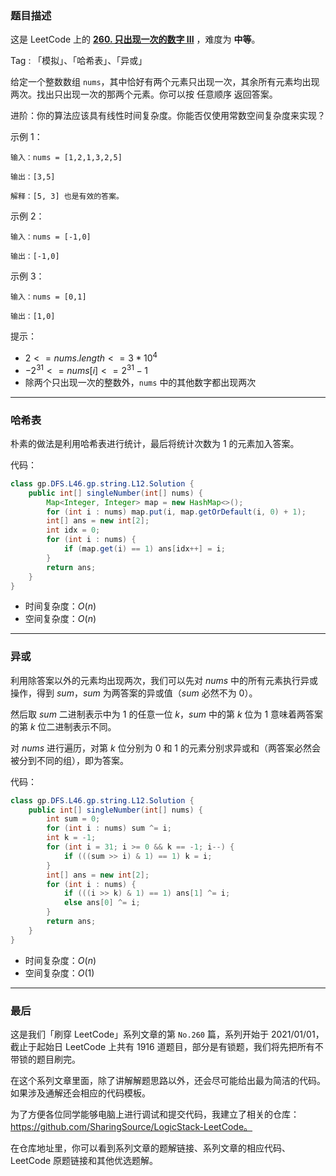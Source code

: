 ### 题目描述

这是 LeetCode 上的 **[260. 只出现一次的数字 III](https://leetcode-cn.com/problems/single-number-iii/solution/gong-shui-san-xie-yi-ti-shuang-jie-ha-xi-zgi4/)** ，难度为 **中等**。

Tag : 「模拟」、「哈希表」、「异或」



给定一个整数数组 `nums`，其中恰好有两个元素只出现一次，其余所有元素均出现两次。找出只出现一次的那两个元素。你可以按 任意顺序 返回答案。



进阶：你的算法应该具有线性时间复杂度。你能否仅使用常数空间复杂度来实现？



示例 1：

```
输入：nums = [1,2,1,3,2,5]

输出：[3,5]

解释：[5, 3] 也是有效的答案。
```
示例 2：
```
输入：nums = [-1,0]

输出：[-1,0]
```
示例 3：
```
输入：nums = [0,1]

输出：[1,0]
```
提示：
* $2 <= nums.length <= 3 * 10^4$
* $-2^{31} <= nums[i] <= 2^{31} - 1$
* 除两个只出现一次的整数外，`nums` 中的其他数字都出现两次

---

### 哈希表

朴素的做法是利用哈希表进行统计，最后将统计次数为 $1$ 的元素加入答案。

代码：
```Java
class gp.DFS.L46.gp.string.L12.Solution {
    public int[] singleNumber(int[] nums) {
        Map<Integer, Integer> map = new HashMap<>();
        for (int i : nums) map.put(i, map.getOrDefault(i, 0) + 1);
        int[] ans = new int[2];
        int idx = 0;
        for (int i : nums) {
            if (map.get(i) == 1) ans[idx++] = i;
        }
        return ans;
    }
}
```
* 时间复杂度：$O(n)$
* 空间复杂度：$O(n)$

---

### 异或

利用除答案以外的元素均出现两次，我们可以先对 $nums$ 中的所有元素执行异或操作，得到 $sum$，$sum$ 为两答案的异或值（$sum$ 必然不为 $0$）。

然后取 $sum$ 二进制表示中为 $1$ 的任意一位 $k$，$sum$ 中的第 $k$ 位为 $1$ 意味着两答案的第 $k$ 位二进制表示不同。

对 $nums$ 进行遍历，对第 $k$ 位分别为 $0$ 和 $1$ 的元素分别求异或和（两答案必然会被分到不同的组），即为答案。

代码：
```Java
class gp.DFS.L46.gp.string.L12.Solution {
    public int[] singleNumber(int[] nums) {
        int sum = 0;
        for (int i : nums) sum ^= i;
        int k = -1;
        for (int i = 31; i >= 0 && k == -1; i--) {
            if (((sum >> i) & 1) == 1) k = i;
        }
        int[] ans = new int[2];
        for (int i : nums) {
            if (((i >> k) & 1) == 1) ans[1] ^= i;
            else ans[0] ^= i;
        }
        return ans;
    }
}
```
* 时间复杂度：$O(n)$
* 空间复杂度：$O(1)$

---

### 最后

这是我们「刷穿 LeetCode」系列文章的第 `No.260` 篇，系列开始于 2021/01/01，截止于起始日 LeetCode 上共有 1916 道题目，部分是有锁题，我们将先把所有不带锁的题目刷完。

在这个系列文章里面，除了讲解解题思路以外，还会尽可能给出最为简洁的代码。如果涉及通解还会相应的代码模板。

为了方便各位同学能够电脑上进行调试和提交代码，我建立了相关的仓库：https://github.com/SharingSource/LogicStack-LeetCode。

在仓库地址里，你可以看到系列文章的题解链接、系列文章的相应代码、LeetCode 原题链接和其他优选题解。

